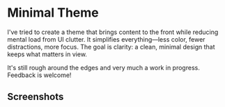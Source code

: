 # Minimal Theme

I've tried to create a theme that brings content to the front while reducing mental load from UI clutter. It simplifies everything—less color, fewer distractions, more focus. The goal is clarity: a clean, minimal design that keeps what matters in view.

It's still rough around the edges and very much a work in progress. Feedback is welcome!

## Screenshots
